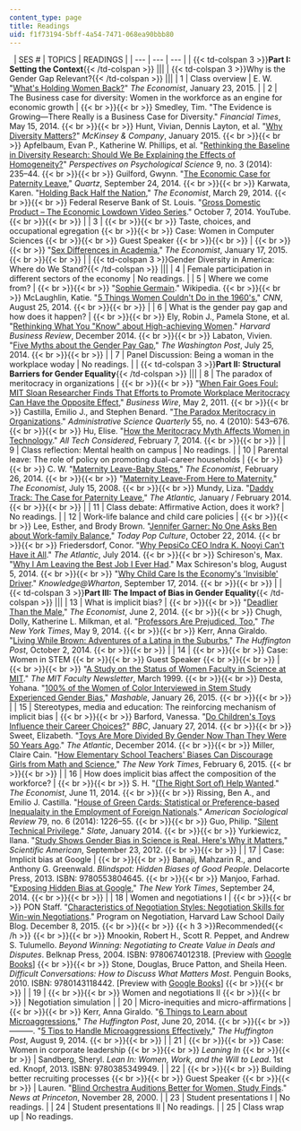 ```yaml
---
content_type: page
title: Readings
uid: f1f73194-5bff-4a54-7471-068ea90bbb80
---
```


  | SES # | TOPICS | READINGS |
| --- | --- | --- |
| {{< td-colspan 3 >}}**Part I: Setting the Context**{{< /td-colspan >}} |||
| {{< td-colspan 3 >}}Why is the Gender Gap Relevant?{{< /td-colspan >}} |||
| 1 | Class overview | E. W. "[What's Holding Women Back?](http://www.economist.com/blogs/democracyinamerica/2015/01/women-and-work)" _The Economist_, January 23, 2015. |
| 2 | The Business case for diversity: Women in the workforce as an engine for economic growth |  {{< br >}}{{< br >}} Smedley, Tim. "The Evidence is Growing—There Really is a Business Case for Diversity." _Financial Times_, May 15, 2014. {{< br >}}{{< br >}} Hunt, Vivian, Dennis Layton, et al. "[Why Diversity Matters?](http://www.mckinsey.com/Insights/Organization/Why_diversity_matters?cid=other-eml-alt-mip-mck-oth-1501)" _McKinsey & Company_, January 2015. {{< br >}}{{< br >}} Apfelbaum, Evan P., Katherine W. Phillips, et al. "[Rethinking the Baseline in Diversity Research: Should We Be Explaining the Effects of Homogeneity?](http://dx.doi.org/10.1177/1745691614527466)" _Perspectives on Psychological Science_ 9, no. 3 (2014): 235–44. {{< br >}}{{< br >}} Guilford, Gwynn. "[The Economic Case for Paternity Leave](http://qz.com/266841/economic-case-for-paternity-leave/)," _Quartz_, September 24, 2014. {{< br >}}{{< br >}} Karwata, Karen. "[Holding Back Half the Nation](http://www.economist.com/news/briefing/21599763-womens-lowly-status-japanese-workplace-has-barely-improved-decades-and-country)," _The Economist_, March 29, 2014. {{< br >}}{{< br >}} Federal Reserve Bank of St. Louis. "[Gross Domestic Product – The Economic Lowdown Video Series](https://www.youtube.com/watch?v=1Il5IQHcYP8)." October 7, 2014. YouTube. {{< br >}}{{< br >}}  |
| 3 |  {{< br >}}{{< br >}} Taste, choices, and occupational egregation {{< br >}}{{< br >}} Case: Women in Computer Sciences {{< br >}}{{< br >}} Guest Speaker {{< br >}}{{< br >}}  |  {{< br >}}{{< br >}} "[Sex Differences in Academia](http://www.economist.com/news/science-and-technology/21639439-women-are-scarce-some-not-all-academic-disciplines-new-work-suggests?fsrc=scn/fb/te/bl/ed/universitychallenge)," _The Economist_, January 17, 2015. {{< br >}}{{< br >}}  |
| {{< td-colspan 3 >}}Gender Diversity in America: Where do We Stand?{{< /td-colspan >}} |||
| 4 | Female participation in different sectors of the economy | No readings. |
| 5 | Where we come from? |  {{< br >}}{{< br >}} "[Sophie Germain](https://en.wikipedia.org/wiki/Sophie_Germain)." Wikipedia. {{< br >}}{{< br >}} McLaughlin, Katie. "[5 Things Women Couldn't Do in the 1960's](http://edition.cnn.com/2014/08/07/living/sixties-women-5-things/)," _CNN_, August 25, 2014. {{< br >}}{{< br >}}  |
| 6 | What is the gender pay gap and how does it happen? |  {{< br >}}{{< br >}} Ely, Robin J., Pamela Stone, et al. "[Rethinking What You "Know" about High-achieving Women](https://hbr.org/2014/12/rethink-what-you-know-about-high-achieving-women)." _Harvard Business Review_, December 2014. {{< br >}}{{< br >}} Labaton, Vivien. "[Five Myths about the Gender Pay Gap](https://www.washingtonpost.com/opinions/five-myths-about-the-gender-pay-gap/2014/07/25/9e5cff34-fcd5-11e3-8176-f2c941cf35f1_story.html)," _The Washington Post_, July 25, 2014. {{< br >}}{{< br >}}  |
| 7 | Panel Discussion: Being a woman in the workplace woday | No readings. |
| {{< td-colspan 3 >}}**Part II: Structural Barriers for Gender Equality**{{< /td-colspan >}} |||
| 8 | The paradox of meritocracy in organizations |  {{< br >}}{{< br >}} "[When Fair Goes Foul: MIT Sloan Researcher Finds That Efforts to Promote Workplace Meritocracy Can Have the Opposite Effect](http://www.businesswire.com/news/home/20110502006774/en/Fair-Foul-MIT-Sloan-Researcher-Finds-Efforts#.VebJjZcXu77)," _Business Wire_, May 2, 2011. {{< br >}}{{< br >}} Castilla, Emilio J., and Stephen Benard. "[The Paradox Meritocracy in Organizations](http://dx.doi.org/10.2189/asqu.2010.55.4.543)." _Administrative Science Quarterly_ 55, no. 4 (2010): 543–676. {{< br >}}{{< br >}} Hu, Elise. "[How the Meritocracy Myth Affects Women in Technology](http://www.npr.org/sections/alltechconsidered/2014/02/06/272646267/how-the-meritocracy-myth-affects-women-in-technology)." _All Tech Considered_, February 7, 2014. {{< br >}}{{< br >}}  |
| 9 | Class reflection: Mental health on campus | No readings. |
| 10 | Parental leave: The role of policy on promoting dual-career households |  {{< br >}}{{< br >}} C. W. "[Maternity Leave-Baby Steps](http://www.economist.com/blogs/freeexchange/2014/02/maternity-leave)," _The Economist_, February 26, 2014. {{< br >}}{{< br >}} "[Maternity Leave-From Here to Maternity](http://www.economist.com/node/11737128)," _The Economist_, July 15, 2008. {{< br >}}{{< br >}} Mundy, Liza. "[Daddy Track: The Case for Paternity Leave](http://www.theatlantic.com/magazine/archive/2014/01/the-daddy-track/355746/)," _The Atlantic,_ January / February 2014. {{< br >}}{{< br >}}  |
| 11 | Class debate: Affirmative Action, does it work? | No readings. |
| 12 | Work-life balance and child care policies |  {{< br >}}{{< br >}} Lee, Esther, and Brody Brown. "[Jennifer Garner: No One Asks Ben about Work-family Balance](http://www.today.com/popculture/jennifer-garner-no-one-asks-ben-about-work-family-balance-1D80232707)," _Today Pop Culture_, October 22, 2014. {{< br >}}{{< br >}} Friedersdorf, Conor. "[Why PepsiCo CEO Indra K. Nooyi Can't Have it All](http://www.theatlantic.com/business/archive/2014/07/why-pepsico-ceo-indra-k-nooyi-cant-have-it-all/373750/)." _The Atlantic_, July 2014. {{< br >}}{{< br >}} Schireson's, Max. "[Why I Am Leaving the Best Job I Ever Had](http://maxschireson.com/2014/08/05/1137/)." Max Schireson's blog, August 5, 2014. {{< br >}}{{< br >}} "[Why Child Care Is the Economy's 'Invisible' Driver](http://knowledge.wharton.upenn.edu/article/economic-impact-of-child-care/)." _Knowledge@Wharton_, September 17, 2014. {{< br >}}{{< br >}}  |
| {{< td-colspan 3 >}}**Part III: The Impact of Bias in Gender Equality**{{< /td-colspan >}} |||
| 13 | What is implicit bias? |  {{< br >}}{{< br >}} "[Deadlier Than the Male](http://www.economist.com/news/science-and-technology/21603243-hurricanes-womens-names-seem-kill-more-do-those-mens-deadlier?fsrc=scn%2Ffb%2Fte%2Fbl%2Fed%2Fdeadlierhtanthemale)," _The Economist_, June 2, 2014. {{< br >}}{{< br >}} Chugh, Dolly, Katherine L. Milkman, et al. "[Professors Are Prejudiced, Too](http://www.nytimes.com/2014/05/11/opinion/sunday/professors-are-prejudiced-too.html?_r=3)," _The New York Times_, May 9, 2014. {{< br >}}{{< br >}} Kerr, Anna Giraldo. "[Living While Brown: Adventures of a Latina in the Suburbs](http://www.huffingtonpost.com/anna-giraldo-kerr/living-while-brown-advent_b_5908118.html?ir=India&adsSiteOverride=in)," _The Huffington Post_, October 2, 2014. {{< br >}}{{< br >}}  |
| 14 |  {{< br >}}{{< br >}} Case: Women in STEM {{< br >}}{{< br >}} Guest Speaker {{< br >}}{{< br >}}  |  {{< br >}}{{< br >}} "[A Study on the Status of Women Faculty in Science at MIT](http://web.mit.edu/fnl/women/women.html#The%20Study)." _The MIT Faculty Newsletter_, March 1999. {{< br >}}{{< br >}} Desta, Yohana. "[100% of the Women of Color Interviewed in Stem Study Experienced Gender Bias](http://mashable.com/2015/01/26/women-of-color-stem-research/)," _Mashable_, January 26, 2015. {{< br >}}{{< br >}}  |
| 15 | Stereotypes, media and education: The reinforcing mechanism of implicit bias |  {{< br >}}{{< br >}} Barford, Vanessa. "[Do Children's Toys Influence their Career Choices?](http://www.bbc.com/news/magazine-25857895)" _BBC_, January 27, 2014. {{< br >}}{{< br >}} Sweet, Elizabeth. "[Toys Are More Divided By Gender Now Than They Were 50 Years Ago](http://www.theatlantic.com/business/archive/2014/12/toys-are-more-divided-by-gender-now-than-they-were-50-years-ago/383556/)." _The Atlantic_, December 2014. {{< br >}}{{< br >}} Miller, Claire Cain. "[How Elementary School Teachers' Biases Can Discourage Girls from Math and Science](http://www.nytimes.com/2015/02/07/upshot/how-elementary-school-teachers-biases-can-discourage-girls-from-math-and-science.html?abt=0002&abg=0)," _The New York Times_, February 6, 2015. {{< br >}}{{< br >}}  |
| 16 | How does implicit bias affect the composition of the workforce? |  {{< br >}}{{< br >}} S. H. "[(The Right Sort of) Help Wanted](http://www.economist.com/blogs/freeexchange/2014/06/labour-market-discrimination)." _The Economist_, June 11, 2014. {{< br >}}{{< br >}} Rissing, Ben A., and Emilio J. Castilla. "[House of Green Cards: Statistical or Preference-based Inequalaity in the Employment of Foreign Nationals](http://dx.doi.org/10.1177/0003122414553656)." _American Sociological Review_ 79, no. 6 (2014): 1226–55. {{< br >}}{{< br >}} Guo, Philip. "[Silent Technical Privilege](http://www.slate.com/articles/technology/technology/2014/01/programmer_privilege_as_an_asian_male_computer_science_major_everyone_gave.html)." _Slate_, January 2014. {{< br >}}{{< br >}} Yurkiewicz, Ilana. "[Study Shows Gender Bias in Science is Real. Here's Why it Matters](http://blogs.scientificamerican.com/unofficial-prognosis/study-shows-gender-bias-in-science-is-real-heres-why-it-matters/)," _Scientific American_, September 23, 2012. {{< br >}}{{< br >}}  |
| 17 | Case: Implicit bias at Google |  {{< br >}}{{< br >}} Banaji, Mahzarin R., and Anthony G. Greenwald. _Blindspot: Hidden Biases of Good People_. Delacorte Press, 2013. ISBN: 9780553804645. {{< br >}}{{< br >}} Manjoo, Farhad. "[Exposing Hidden Bias at Google](http://www.nytimes.com/2014/09/25/technology/exposing-hidden-biases-at-google-to-improve-diversity.html)," _The New York Times_, September 24, 2014. {{< br >}}{{< br >}}  |
| 18 | Women and negotiations I |  {{< br >}}{{< br >}} PON Staff. "[Characteristics of Negotiation Styles: Negotiation Skills for Win-win Negotiations](http://www.pon.harvard.edu/daily/negotiation-skills-daily/listening-skills-for-maximum-success/)." Program on Negotiation, Harvard Law School Daily Blog. December 8, 2015. {{< br >}}{{< br >}} {{< h 3 >}}Recommended{{< /h >}} {{< br >}}{{< br >}} Mnookin, Robert H., Scott R. Peppet, and Andrew S. Tulumello. _Beyond Winning: Negotiating to Create Value in Deals and Disputes_. Belknap Press, 2004. ISBN: 9780674012318. \[Preview with [Google Books](https://books.google.com/books?id=CmYIBAAAQBAJ&pg=PAfrontcover\#v=onepage&q&f=false)\] {{< br >}}{{< br >}} Stone, Douglas, Bruce Patton, and Sheila Heen. _Difficult Conversations: How to Discuss What Matters Most_. Penguin Books, 2010. ISBN: 9780143118442. \[Preview with [Google Books](https://books.google.ca/books?id=D5HxtvaRzdwC&printsec=frontcover&dq=editions:PoPXry7Y-AEC&hl=en&sa=X&redir_esc=y#v=onepage&q&f=false)\] {{< br >}}{{< br >}}  |
| 19 |  {{< br >}}{{< br >}} Women and negotiations II {{< br >}}{{< br >}}  | Negotiation simulation |
| 20 | Micro-inequities and micro-affirmations |  {{< br >}}{{< br >}} Kerr, Anna Giraldo. "[6 Things to Learn about Microaggressions](http://www.huffingtonpost.com/anna-giraldo-kerr/six-things-to-learn-about_b_5512057.html?ir=India&adsSiteOverride=in)," _The Huffington Post_, June 20, 2014. {{< br >}}{{< br >}} ———. "[5 Tips to Handle Microaggressions Effectively](http://www.huffingtonpost.com/anna-giraldo-kerr/5-tips-to-handle-microagg_b_5658351.html?ir=India&adsSiteOverride=in)," _The Huffington Post_, August 9, 2014. {{< br >}}{{< br >}}  |
| 21 |  {{< br >}}{{< br >}} Case: Women in corporate leadership {{< br >}}{{< br >}} _Leaning In_ {{< br >}}{{< br >}}  | Sandberg, Sheryl. _Lean In: Women, Work, and the Will to Lead_. 1st ed. Knopf, 2013. ISBN: 9780385349949. |
| 22 |  {{< br >}}{{< br >}} Building better recruiting processes {{< br >}}{{< br >}} Guest Speaker {{< br >}}{{< br >}}  | Lauren. "[Blind Orchestra Auditions Better for Women, Study Finds](http://www.princeton.edu/main/news/archive/A94/90/73G00/)." _News at Princeton_, November 28, 2000. |
| 23 | Student presentations I | No readings. |
| 24 | Student presentations II | No readings. |
| 25 | Class wrap up | No readings.